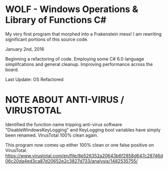 # WOLF - Windows Operations & Library of Functions C\# 

My very first program that morphed into a Frakenstein mess! I am rewriting significant portions of this source code.

January 2nd, 2016

Beginning a refactoring of code. Employing some C# 6.0 language simplifcations and general cleanup. Improving performance across the board.

Last Update: OS Refactored


# NOTE ABOUT ANTI-VIRUS / VIRUSTOTAL

Identified the function name tripping anti-virus software "DisableWindowsKeyLogging" and KeyLogging bool variables have simply been renamed.
VirusTotal 100% clean again.

This program now comes up either 100% clean or one false positive on VirusTotal.
https://www.virustotal.com/en/file/8e526352a20643b6f2858d647c28746d06c20da4ed3ca87d20652e2c3827d733/analysis/1482535755/